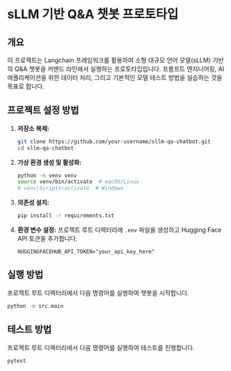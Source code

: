 # sLLM 기반 Q&A 챗봇 프로토타입

## 개요
이 프로젝트는 Langchain 프레임워크를 활용하여 소형 대규모 언어 모델(sLLM) 기반의 Q&A 챗봇을 커맨드 라인에서 실행하는 프로토타입입니다. 프롬프트 엔지니어링, AI 애플리케이션을 위한 데이터 처리, 그리고 기본적인 모델 테스트 방법을 실습하는 것을 목표로 합니다.

## 프로젝트 설정 방법

1.  **저장소 복제:**
    ```bash
    git clone https://github.com/your-username/sllm-qa-chatbot.git
    cd sllm-qa-chatbot
    ```

2.  **가상 환경 생성 및 활성화:**
    ```bash
    python -m venv venv
    source venv/bin/activate  # macOS/Linux
    # venv\Scripts\activate  # Windows
    ```

3.  **의존성 설치:**
    ```bash
    pip install -r requirements.txt
    ```

4.  **환경 변수 설정:**
    프로젝트 루트 디렉터리에 `.env` 파일을 생성하고 Hugging Face API 토큰을 추가합니다.
    ```
    HUGGINGFACEHUB_API_TOKEN="your_api_key_here"
    ```

## 실행 방법

프로젝트 루트 디렉터리에서 다음 명령어를 실행하여 챗봇을 시작합니다.
```bash
python -m src.main
```

## 테스트 방법

프로젝트 루트 디렉터리에서 다음 명령어를 실행하여 테스트를 진행합니다.
```bash
pytest
```
